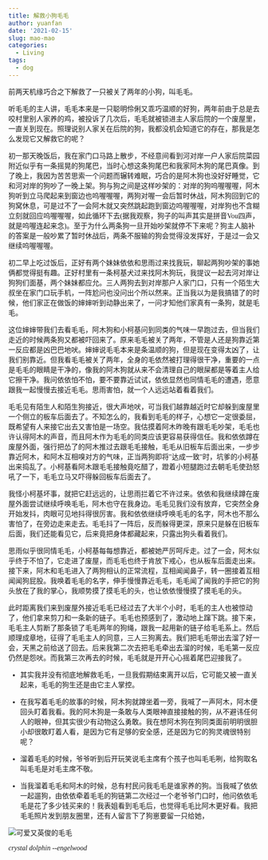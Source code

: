 ```yaml
---
title: 解救小狗毛毛
author: yuanfan
date: '2021-02-15'
slug: mao-mao
categories:
  - Living
tags:
  - dog
---
```


<font face="微软雅黑">前两天机缘巧合之下解救了一只被关了两年的小狗，叫毛毛。

<!--more-->

<font face="微软雅黑">听毛毛的主人讲，毛毛本来是一只聪明伶俐又乖巧温顺的好狗，两年前由于总是去咬村里别人家养的鸡，被投诉了几次后，毛毛就被锁进主人家后院的一个废屋里，一直关到现在。照理说别人家关在后院的狗，我都没机会知道它的存在，那我是怎么发现它又解救它的呢？

<font face="微软雅黑">初一那天晚饭后，我在家门口马路上散步，不经意间看到河对岸一户人家后院菜园附近似乎有一条摇晃的狗尾巴，当时心想这条狗尾巴和我家阿木狗的尾巴真像。到了晚上，我因为苦苦思索一个问题而辗转难眠，巧合的是阿木狗也没好好睡觉，它和河对岸的狗吵了一晚上架。狗与狗之间是这样吵架的：对岸的狗呜喔喔喔，阿木狗听到立马爬起来到窗边也呜喔喔喔，两狗对喔一会后暂时休战，阿木狗回到它的狗窝休息，可是过不了一会阿木就又突然跳起跑到窗边呜喔喔喔，对岸狗也不含糊立刻就回应呜喔喔喔，如此循环下去(据我观察，狗子的叫声其实是拼音Vou四声，就是呜喔连起来念)。至于为什么两条狗一旦开始吵架就停不下来呢？狗主人脑补的答案是一般吵累了暂时休战后，两条不服输的狗会觉得没发挥好，于是过一会又继续呜喔喔喔。

<font face="微软雅黑">初二早上吃过饭后，正好有两个妹妹依依和思雨过来找我玩，聊起两狗吵架的事她俩都觉得挺有趣。正好村里有一条柯基犬过来找阿木狗玩，我提议一起去河对岸让狗狗们面基，两个妹妹都应允。三人两狗去到对岸那户人家门口，只有一个陌生大叔坐在家门口玩手机，一阵尬问也没问出个所以然来。正当我以为是我搞错了的时候，他们家正在做饭的婶婶听到动静出来了，一问才知他们家真有一条狗，就是毛毛。

<font face="微软雅黑">这位婶婶带我们去看毛毛，阿木狗和小柯基问到同类的气味一早跑过去，但当我们走近的时候两条狗又都被吓回来了。原来毛毛被关了两年，不管是人还是狗靠近第一反应都是凶巴巴地吠。婶婶说毛毛本来是条温顺的狗，但是现在变得太凶了，让我们别靠近。但我看毛毛被关了两年，全身的毛依然被打理得很干净，重要的一点是毛毛的眼睛是干净的，像我的阿木狗就从来不会清理自己的眼屎都是等着主人给它擦干净。我问依依怕不怕，要不要靠近试试，依依显然也同情毛毛的遭遇，愿意跟我一起慢慢去接近毛毛。思雨害怕，就一个人远远站着看着我们。

<font face="微软雅黑">毛毛见有陌生人和陌生狗接近，很大声地吠，可当我们越靠越近时它却躲到废屋里一个侧立的板车后面去了。不知怎么的，我看到毛毛的样子，心想它一定很委屈，既希望有人来接它出去又害怕是一场空。我估摸着阿木昨晚有跟毛毛吵架，毛毛也许认得阿木的声音，而且阿木作为毛毛的同类应该更容易获得信任。我和依依蹲在废屋外面，强行把怂了的阿木推过去跟毛毛接触，毛毛从旧板车后面出来，一步步靠近阿木，和阿木互相嗅对方的气味，正当两狗即将"达成一致"时，坑爹的小柯基出来捣乱了。小柯基看阿木跟毛毛接触竟吃醋了，蹬着小短腿跑过去朝毛毛使劲怒吼了一下，毛毛立马又吓得躲回板车后面去了。

<font face="微软雅黑">我怪小柯基坏事，就把它赶远远的，让思雨拦着它不许过来。依依和我继续蹲在废屋外面尝试继续呼唤毛毛，阿木也守在我身边。毛毛见我们没有放弃，它突然全身开始发抖，肉眼可见地抖得很厉害。我和依依继续呼唤毛毛的名字，阿木也不那么害怕了，在旁边走来走去。毛毛抖了一阵后，反而躲得更深，原来只是躲在旧板车后面，我们还能看见它，后来竟把身体都藏起来，只露出狗头看着我们。

<font face="微软雅黑">思雨似乎很同情毛毛，小柯基每每想靠近，都被她严厉呵斥走。过了一会，阿木似乎终于不怕了，它走进了废屋，而毛毛也终于肯放下戒心，也从板车后面走出来。接下来，阿木和毛毛进入了两狗相认的正常流程，互相闻闻鼻子，转一圈接着互相闻闻狗屁股。我唤着毛毛的名字，伸手慢慢靠近毛毛，毛毛闻了闻我的手把它的狗头放在了我的掌心，我顺势摸了摸毛毛的头，也让依依慢慢摸了摸毛毛的头。

<font face="微软雅黑">此时距离我们来到废屋外接近毛毛已经过去了大半个小时，毛毛的主人也被惊动了，他们拿来剪刀和一条新的链子。毛毛也预感到了，激动地上蹿下跳。接下来，毛毛主人剪断了那条锁了毛毛两年的狗绳，跟我一起用新的链子给毛毛系上。然后顺理成章地，征得了毛毛主人的同意，三人三狗离去。我们把毛毛带出去溜了好一会，天黑之前给送了回去。后来我第二次去把毛毛牵出去溜的时候，毛毛第一反应仍然是怨吠。而我第三次再去的时候，毛毛就是开开心心摇着尾巴迎接我了。

+ 其实我并没有彻底地解救毛毛，一旦我假期结束离开以后，它可能又被一直关起来，毛毛的狗生还是由它主人掌控。

+ 在我写着毛毛的故事的时候，阿木狗就蹲坐着一旁，我喊了一声阿木，阿木便回头盯着我看。我的阿木狗是一条敢与人类眼神直接接触的狗，从不避讳任何人的眼神，但其实很少有动物这么勇敢。我在想阿木狗在狗同类面前明明很胆小却很敢盯着人看，是因为它有足够的安全感，还是因为它的狗灵魂很特别呢？

+ 溜着毛毛的时候，爷爷听到后开玩笑说毛主席有个孩子也叫毛毛咧，给狗取名叫毛毛是对毛主席不敬。

+ 当我溜着毛毛和阿木的时候，总有村民问我毛毛是谁家养的狗。当我喊了依依一起遛狗，由依依牵着毛毛的狗链第二次经过一个老爷爷门口时，他问依依毛毛是花了多少钱买来的！我表姐看到毛毛后，也觉得毛毛比阿木更好看。我把毛毛照片发到朋友圈里，还有人留言下了狗崽要留一只给她，

![可爱又英俊的毛毛](https://raw.githubusercontent.com/earfanfan/yf/main/static/images/maomao.jpg)

*crystal dolphin --engelwood*
